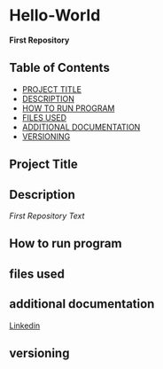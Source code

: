# Hello-World
**First Repository**

## Table of Contents
- [PROJECT TITLE](#Project-Title)
- [DESCRIPTION](#Description)
- [HOW TO RUN PROGRAM](#How-to-run-program)
- [FILES USED](#files-used)
- [ADDITIONAL DOCUMENTATION](#additional-documentation)
- [VERSIONING](#versioning)


## Project Title
## Description
*First  Repository Text*
## How to run program
## files used
## additional documentation
[Linkedin](https://www.linkedin.com/in/justin-freeman24/)
## versioning
